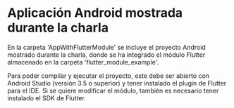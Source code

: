 # Aplicación Android mostrada durante la charla
En la carpeta 'AppWithFlutterModule' se incluye el proyecto Android mostrado durante la charla, donde se ha integrado el módulo Flutter almacenado en la carpeta 'flutter_module_example'.

Para poder compilar y ejecutar el proyecto, este debe ser abierto con Android Studio (versión 3.5 o superior) y tener instalado el plugin de Flutter para el IDE. Si se quiere modificar el módulo, también es necesario tener instalado el SDK de Flutter.
